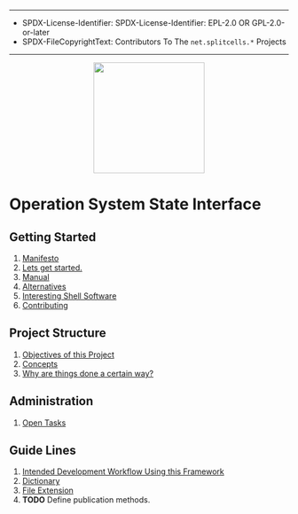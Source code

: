 ----
* SPDX-License-Identifier: SPDX-License-Identifier: EPL-2.0 OR GPL-2.0-or-later
* SPDX-FileCopyrightText: Contributors To The `net.splitcells.*` Projects
----
<div align="center">
	<img src="http://splitcells.net/net/splitcells/martins/avots/website/images/license.standard/bird_s.banner.jpg" width="200">
	</div>

# Operation System State Interface

## Getting Started
1. [Manifesto](src/main/md/net/splitcells/os/state/interface/manifesto.md)
1. [Lets get started.](src/main/md/net/splitcells/os/state/interface/manual/setup.md)
1. [Manual](src/main/md/net/splitcells/os/state/interface/manual.md)
1. [Alternatives](src/main/md/net/splitcells/os/state/interface/alternatives.md)
1. [Interesting Shell Software](src/main/md/net/splitcells/os/state/interface/shell.software.md)
1. [Contributing](src/main/md/net/splitcells/os/state/interface/process/contribute.md)

## Project Structure
1. [Objectives of this Project](src/main/md/net/splitcells/os/state/interface/objectives.md)
1. [Concepts](src/main/md/net/splitcells/os/state/interface/concept.md)
1. [Why are things done a certain way?](src/main/md/net/splitcells/os/state/interface/reasoning.md)

## Administration
1. [Open Tasks](src/main/md/net/splitcells/os/state/interface/tasks.md)

## Guide Lines
1. [Intended Development Workflow Using this Framework](src/main/md/net/splitcells/os/state/interface/process/development.workflow.md)
1. [Dictionary](src/main/md/net/splitcells/os/state/interface/guide.lines/dictionary.md)
1. [File Extension](src/main/md/net/splitcells/os/state/interface/guide.lines/file.extensions.md)
1. __TODO__ Define publication methods.

